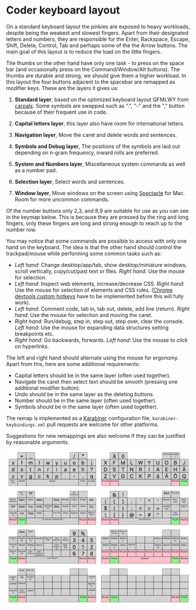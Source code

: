 # Coder keyboard layout

On a standard keyboard layout the pinkies are exposed to heavy workloads, despite being the weakest and slowest fingers. Apart from their designated letters and numbers, they are responsible for the Enter, Backspace, Escape, Shift, Delete, Control, Tab and perhaps some of the the Arrow buttons. The main goal of this layout is to reduce the load on the little fingers. 

The thumbs on the other hand have only one task - to press on the space bar (and occasionally press on the Command/Window/Alt buttons). The thumbs are durable and strong, we should give them a higher workload. In this layout the four buttons adjacent to the spacebar are remapped as modifier keys. These are the layers it gives us:

1. **Standard layer**, based on the optimized keyboard layout QFMLWY from  [carpalx](http://mkweb.bcgsc.ca/carpalx/?full_optimization). Some symbols are swapped such as ".", "-" and the "," button because of their frequent use in code.

2. **Capital letters layer**, this layer also have room for international letters.

4. **Navigation layer**, Move the caret and delete words and sentences.

3. **Symbols and Debug layer**, The positions of the symbols are laid out depending on n-gram frequency, inward rolls are preferred.

5. **System and Numbers layer**, Miscellaneous system commands as well as a number pad.

6. **Selection layer**, Select words and sentences.

7. **Window layer**, Move windows on the screen using [Spectacle](https://www.spectacleapp.com/) for Mac. Room for more uncommon commands.

Of the number buttons only 2,3, and 8,9 are suitable for use as you can see in the keymap below. This is because they are pressed by the ring and long fingers, only these fingers are long and strong enough to reach up to the number row. 

You may notice that some commands are possible to access with only one hand on the keyboard. The idea is that the other hand should control the trackpad/mouse while performing some common tasks such as:

- *Left hand*: Change desktop/app/tab, show desktop/miniature windows, scroll vertically, copy/cut/past text or files. *Right hand*: Use the mouse for selection.
- *Left hand*: Inspect web elements, increase/decrease CSS. *Right hand*: Use the mouse for selection of elements and CSS rules. ([Chrome devtools custom hotkeys](https://bugs.chromium.org/p/chromium/issues/detail?id=174309) have to be implemented before this will fully work).
- *Left hand*: Comment code, tab in, tab out, delete, add line (return). *Right hand*: Use the mouse for selection and moving the caret.
- *Right hand*: Run/debug, step in, step out, step over, clear the console. *Left hand*: Use the mouse for expanding data structures setting breakpoints etc.
- *Right hand*: Go backwards, forwards. *Left hand*: Use the mouse to click on hyperlinks.

The left and right hand should alternate using the mouse for ergonomy. Apart from this, here are some additional requirements:
- Capital letters should be in the same layer (often used together).
- Navigate the caret then select text should be smooth (pressing one additional modifier button). 
- Undo should be in the same layer as the deleting buttons.
- Number should be in the same layer (often used together).
- Symbols should be in the same layer (often used together).

The remap is implemented as a [Karabiner](https://pqrs.org/osx/karabiner/) configuration file, `karabiner-keybindings.xml` pull requests are welcome for other platforms. 

Suggestions for new remappings are also welcome if they can be justified by reasonable arguments.

![Layout](https://github.com/3h4/coder/raw/master/keymap.png)
